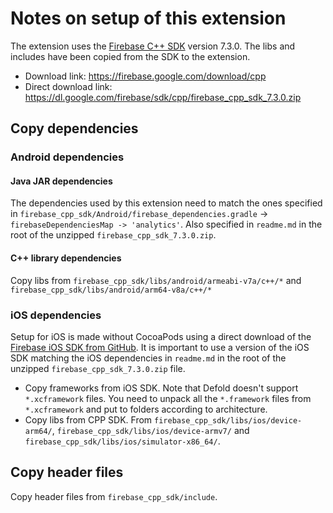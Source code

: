 # Notes on setup of this extension
The extension uses the [Firebase C++ SDK](https://firebase.google.com/docs/cpp/setup) version 7.3.0. The libs and includes have been copied from the SDK to the extension.

* Download link: https://firebase.google.com/download/cpp
* Direct download link: https://dl.google.com/firebase/sdk/cpp/firebase_cpp_sdk_7.3.0.zip


## Copy dependencies
### Android dependencies

#### Java JAR dependencies
The dependencies used by this extension need to match the ones specified in `firebase_cpp_sdk/Android/firebase_dependencies.gradle` -> `firebaseDependenciesMap -> 'analytics'`. Also specified in `readme.md` in the root of the unzipped `firebase_cpp_sdk_7.3.0.zip`.

#### C++ library dependencies
Copy libs from `firebase_cpp_sdk/libs/android/armeabi-v7a/c++/*` and `firebase_cpp_sdk/libs/android/arm64-v8a/c++/*`


### iOS dependencies
Setup for iOS is made without CocoaPods using a direct download of the [Firebase iOS SDK from GitHub](https://github.com/firebase/firebase-ios-sdk/releases). It is important to use a version of the iOS SDK matching the iOS dependencies in `readme.md` in the root of the unzipped `firebase_cpp_sdk_7.3.0.zip` file.

* Copy frameworks from iOS SDK. Note that Defold doesn't support `*.xcframework` files. You need to unpack all the `*.framework` files from `*.xcframework` and put to folders according to architecture.
* Copy libs from CPP SDK. From `firebase_cpp_sdk/libs/ios/device-arm64/`, `firebase_cpp_sdk/libs/ios/device-armv7/` and `firebase_cpp_sdk/libs/ios/simulator-x86_64/`.


## Copy header files
Copy header files from `firebase_cpp_sdk/include`.

